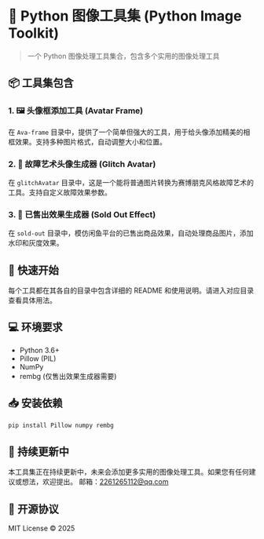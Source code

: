 # 🎨 Python 图像工具集 (Python Image Toolkit)

> 一个 Python 图像处理工具集合，包含多个实用的图像处理工具

## 📦 工具集包含

### 1. 🖼️ 头像框添加工具 (Avatar Frame)

在 `Ava-frame` 目录中，提供了一个简单但强大的工具，用于给头像添加精美的相框效果。支持多种图片格式，自动调整大小和位置。

### 2. 🌈 故障艺术头像生成器 (Glitch Avatar)

在 `glitchAvatar` 目录中，这是一个能将普通图片转换为赛博朋克风格故障艺术的工具。支持自定义故障效果参数。

### 3. 📌 已售出效果生成器 (Sold Out Effect)

在 `sold-out` 目录中，模仿闲鱼平台的已售出商品效果，自动处理商品图片，添加水印和灰度效果。

## 🚀 快速开始

每个工具都在其各自的目录中包含详细的 README 和使用说明。请进入对应目录查看具体用法。

## 💻 环境要求

- Python 3.6+
- Pillow (PIL)
- NumPy
- rembg (仅售出效果生成器需要)

## 📥 安装依赖

```bash
pip install Pillow numpy rembg
```

## 🔄 持续更新中

本工具集正在持续更新中，未来会添加更多实用的图像处理工具。如果您有任何建议或想法，欢迎提出。
邮箱：2261265112@qq.com

## 📜 开源协议

MIT License © 2025
